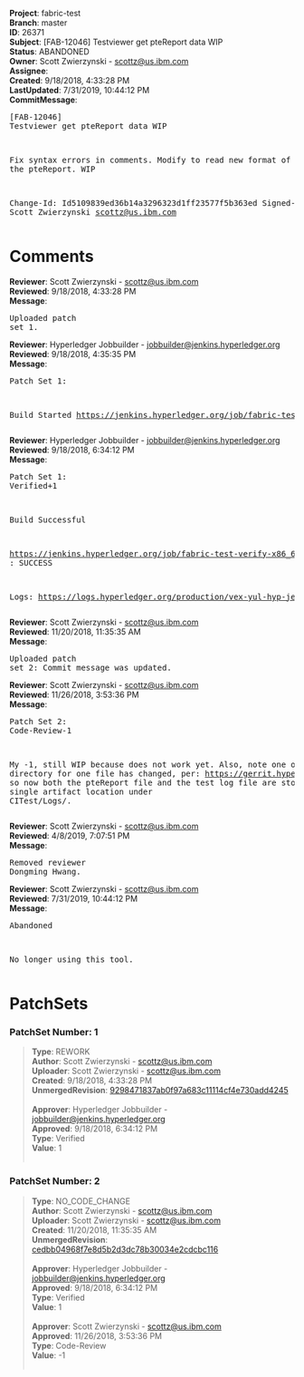 <strong>Project</strong>: fabric-test<br><strong>Branch</strong>: master<br><strong>ID</strong>: 26371<br><strong>Subject</strong>: [FAB-12046] Testviewer get pteReport data WIP<br><strong>Status</strong>: ABANDONED<br><strong>Owner</strong>: Scott Zwierzynski - scottz@us.ibm.com<br><strong>Assignee</strong>:<br><strong>Created</strong>: 9/18/2018, 4:33:28 PM<br><strong>LastUpdated</strong>: 7/31/2019, 10:44:12 PM<br><strong>CommitMessage</strong>:<br><pre>[FAB-12046] Testviewer get pteReport data WIP

Fix syntax errors in comments.
Modify to read new format of data of the pteReport. WIP

Change-Id: Id5109839ed36b14a3296323d1ff23577f5b363ed
Signed-off-by: Scott Zwierzynski <scottz@us.ibm.com>
</pre><h1>Comments</h1><strong>Reviewer</strong>: Scott Zwierzynski - scottz@us.ibm.com<br><strong>Reviewed</strong>: 9/18/2018, 4:33:28 PM<br><strong>Message</strong>: <pre>Uploaded patch set 1.</pre><strong>Reviewer</strong>: Hyperledger Jobbuilder - jobbuilder@jenkins.hyperledger.org<br><strong>Reviewed</strong>: 9/18/2018, 4:35:35 PM<br><strong>Message</strong>: <pre>Patch Set 1:

Build Started https://jenkins.hyperledger.org/job/fabric-test-verify-x86_64/1875/</pre><strong>Reviewer</strong>: Hyperledger Jobbuilder - jobbuilder@jenkins.hyperledger.org<br><strong>Reviewed</strong>: 9/18/2018, 6:34:12 PM<br><strong>Message</strong>: <pre>Patch Set 1: Verified+1

Build Successful 

https://jenkins.hyperledger.org/job/fabric-test-verify-x86_64/1875/ : SUCCESS

Logs: https://logs.hyperledger.org/production/vex-yul-hyp-jenkins-3/fabric-test-verify-x86_64/1875</pre><strong>Reviewer</strong>: Scott Zwierzynski - scottz@us.ibm.com<br><strong>Reviewed</strong>: 11/20/2018, 11:35:35 AM<br><strong>Message</strong>: <pre>Uploaded patch set 2: Commit message was updated.</pre><strong>Reviewer</strong>: Scott Zwierzynski - scottz@us.ibm.com<br><strong>Reviewed</strong>: 11/26/2018, 3:53:36 PM<br><strong>Message</strong>: <pre>Patch Set 2: Code-Review-1

My -1, still WIP because does not work yet. Also, note one output directory for one file has changed, per: https://gerrit.hyperledger.org/r/#/c/27614/4..6/regression/daily/runPteTestSuite.sh, so now both the pteReport file and the test log file are stored in a single artifact location under CITest/Logs/.</pre><strong>Reviewer</strong>: Scott Zwierzynski - scottz@us.ibm.com<br><strong>Reviewed</strong>: 4/8/2019, 7:07:51 PM<br><strong>Message</strong>: <pre>Removed reviewer Dongming Hwang.</pre><strong>Reviewer</strong>: Scott Zwierzynski - scottz@us.ibm.com<br><strong>Reviewed</strong>: 7/31/2019, 10:44:12 PM<br><strong>Message</strong>: <pre>Abandoned

No longer using this tool.</pre><h1>PatchSets</h1><h3>PatchSet Number: 1</h3><blockquote><strong>Type</strong>: REWORK<br><strong>Author</strong>: Scott Zwierzynski - scottz@us.ibm.com<br><strong>Uploader</strong>: Scott Zwierzynski - scottz@us.ibm.com<br><strong>Created</strong>: 9/18/2018, 4:33:28 PM<br><strong>UnmergedRevision</strong>: [9298471837ab0f97a683c11114cf4e730add4245](https://github.com/hyperledger-gerrit-archive/fabric-test/commit/9298471837ab0f97a683c11114cf4e730add4245)<br><br><strong>Approver</strong>: Hyperledger Jobbuilder - jobbuilder@jenkins.hyperledger.org<br><strong>Approved</strong>: 9/18/2018, 6:34:12 PM<br><strong>Type</strong>: Verified<br><strong>Value</strong>: 1<br><br></blockquote><h3>PatchSet Number: 2</h3><blockquote><strong>Type</strong>: NO_CODE_CHANGE<br><strong>Author</strong>: Scott Zwierzynski - scottz@us.ibm.com<br><strong>Uploader</strong>: Scott Zwierzynski - scottz@us.ibm.com<br><strong>Created</strong>: 11/20/2018, 11:35:35 AM<br><strong>UnmergedRevision</strong>: [cedbb04968f7e8d5b2d3dc78b30034e2cdcbc116](https://github.com/hyperledger-gerrit-archive/fabric-test/commit/cedbb04968f7e8d5b2d3dc78b30034e2cdcbc116)<br><br><strong>Approver</strong>: Hyperledger Jobbuilder - jobbuilder@jenkins.hyperledger.org<br><strong>Approved</strong>: 9/18/2018, 6:34:12 PM<br><strong>Type</strong>: Verified<br><strong>Value</strong>: 1<br><br><strong>Approver</strong>: Scott Zwierzynski - scottz@us.ibm.com<br><strong>Approved</strong>: 11/26/2018, 3:53:36 PM<br><strong>Type</strong>: Code-Review<br><strong>Value</strong>: -1<br><br></blockquote>